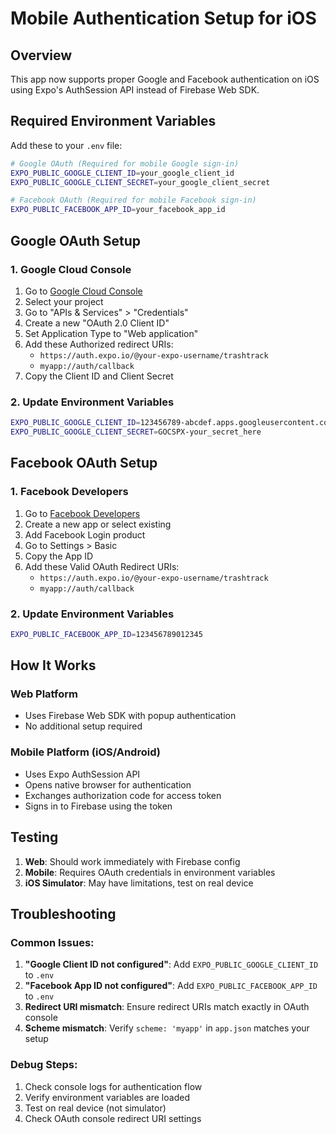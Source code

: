 # Mobile Authentication Setup for iOS

## Overview
This app now supports proper Google and Facebook authentication on iOS using Expo's AuthSession API instead of Firebase Web SDK.

## Required Environment Variables

Add these to your `.env` file:

```bash
# Google OAuth (Required for mobile Google sign-in)
EXPO_PUBLIC_GOOGLE_CLIENT_ID=your_google_client_id
EXPO_PUBLIC_GOOGLE_CLIENT_SECRET=your_google_client_secret

# Facebook OAuth (Required for mobile Facebook sign-in)
EXPO_PUBLIC_FACEBOOK_APP_ID=your_facebook_app_id
```

## Google OAuth Setup

### 1. Google Cloud Console
1. Go to [Google Cloud Console](https://console.cloud.google.com/)
2. Select your project
3. Go to "APIs & Services" > "Credentials"
4. Create a new "OAuth 2.0 Client ID"
5. Set Application Type to "Web application"
6. Add these Authorized redirect URIs:
   - `https://auth.expo.io/@your-expo-username/trashtrack`
   - `myapp://auth/callback`
7. Copy the Client ID and Client Secret

### 2. Update Environment Variables
```bash
EXPO_PUBLIC_GOOGLE_CLIENT_ID=123456789-abcdef.apps.googleusercontent.com
EXPO_PUBLIC_GOOGLE_CLIENT_SECRET=GOCSPX-your_secret_here
```

## Facebook OAuth Setup

### 1. Facebook Developers
1. Go to [Facebook Developers](https://developers.facebook.com/)
2. Create a new app or select existing
3. Add Facebook Login product
4. Go to Settings > Basic
5. Copy the App ID
6. Add these Valid OAuth Redirect URIs:
   - `https://auth.expo.io/@your-expo-username/trashtrack`
   - `myapp://auth/callback`

### 2. Update Environment Variables
```bash
EXPO_PUBLIC_FACEBOOK_APP_ID=123456789012345
```

## How It Works

### Web Platform
- Uses Firebase Web SDK with popup authentication
- No additional setup required

### Mobile Platform (iOS/Android)
- Uses Expo AuthSession API
- Opens native browser for authentication
- Exchanges authorization code for access token
- Signs in to Firebase using the token

## Testing

1. **Web**: Should work immediately with Firebase config
2. **Mobile**: Requires OAuth credentials in environment variables
3. **iOS Simulator**: May have limitations, test on real device

## Troubleshooting

### Common Issues:
1. **"Google Client ID not configured"**: Add `EXPO_PUBLIC_GOOGLE_CLIENT_ID` to `.env`
2. **"Facebook App ID not configured"**: Add `EXPO_PUBLIC_FACEBOOK_APP_ID` to `.env`
3. **Redirect URI mismatch**: Ensure redirect URIs match exactly in OAuth console
4. **Scheme mismatch**: Verify `scheme: 'myapp'` in `app.json` matches your setup

### Debug Steps:
1. Check console logs for authentication flow
2. Verify environment variables are loaded
3. Test on real device (not simulator)
4. Check OAuth console redirect URI settings
